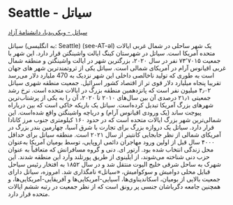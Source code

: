 # Seattle - سیاتل
[سیاتل - ویکی‌پدیا، دانشنامهٔ آزاد](https://fa.wikipedia.org/wiki/%D8%B3%DB%8C%D8%A7%D8%AA%D9%84)

سیاتل (به انگلیسی: Seattle) (see-AT-əl) یک شهر ساحلی در شمال غربی ایالات متحده آمریکا است. سیاتل در شهرستان کینگ ایالت واشینگتن قرار دارد. این شهر با جمعیت ۷۳٬۷۰۱۵ نفر در سال ۲۰۲۰، بزرگترین شهر در ایالت واشینگتن و منطقه شمال غربی اقیانوس آرام در آمریکای شمالی است. سیاتل یکی از ثروتمندترین شهر های جهان است به طوری که تولید ناخالصی داخلی این شهر نزدیک به 470 ملیارد دلار می‌رسد تقریبا پنجاه میلیارد دلار قوی تر از اقتصاد کشور اسرائیل. جمعیت منطقه شهری سیاتل ۴٫۰۲ میلیون نفر است که پانزدهمین منطقه بزرگ در ایالات متحده است. نرخ رشد جمعیتی ۲۱٫۱ درصدی آن بین سال‌های ۲۰۱۰ تا ۲۰۲۰، آن را به یکی از پرشتاب‌ترین شهرهای بزرگ آمریکا تبدیل کرده‌است. سیاتل یک باریکه خاکی است که بین دریاراه پیوجت ساند (یک ورودی اقیانوس آرام) و دریاچه واشینگتن واقع شده‌است. این شمالی‌ترین شهر بزرگ ایالات متحده است که در حدود ۱۶۰ کیلومتری جنوب مرز کانادا قرار دارد. سیاتل یک دروازه بزرگ برای تجارت با شرق آسیا، چهارمین بندر بزرگ در آمریکای شمالی از نظر جابجایی کانتینر از سال ۲۰۲۱ است. منطقه سیاتل برای حداقل ۴۰۰۰ سال قبل از اولین ورود مهاجران دائمی اروپایی، توسط بومیان آمریکا به‌عنوان محل زندگی انتخاب شده بود. آرتور ای. دنی و گروه مسافرانش که متعاقباً به عنوان حزب دنی شناخته می‌شوند، از ایلینوی از طریق پورتلند وارد این منطقه شدند. این شهرک به ساحل شرقی خلیج الیوت منتقل شد و در سال ۱۸۵۲ به افتخار رئیس سیاحل قبایل محلی دوامیش و سوکوامیش، «سیاتل» نامگذاری شد. امروزه، سیاتل دارای جمعیت بالایی از بومیان، اسکاندیناوی‌ها، آسیایی-آمریکایی‌ها و آفریقایی-آمریکایی‌ها، و همچنین جامعه دگرباشان جنسی پر رونق است که از نظر جمعیت در رتبه ششم ایالات متحده قرار دارد.

<!---

codetypo:ignore بومیان
codetypo:ignore پورتلند
codetypo:ignore پیوجت
codetypo:ignore دائمی
codetypo:ignore دریاراه
codetypo:ignore دوامیش
codetypo:ignore سوکوامیش
codetypo:ignore سیاحل
codetypo:ignore ملیار
codetypo:ignore ملیارد
--->
